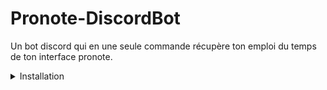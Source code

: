 # Pronote-DiscordBot
Un bot discord qui en une seule commande récupère ton emploi du temps de ton interface pronote.


<details><summary>Installation</summary>
<p>

Avant toute chose il faudra installer ``Python`` sur le site de Python : ```ruby https://www.python.org/downloads/ ```

```ruby
   puts "Hello World"
```

</p>
</details>
